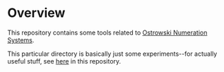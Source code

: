 # Overview

This repository contains some tools related to [Ostrowski Numeration Systems](https://en.wikipedia.org/wiki/Ostrowski_numeration).

This particular directory is basically just some experiments--for actually useful stuff, see [here](https://github.com/ReedOei/OstrowskiAutomata/tree/master/Ostrowski) in this repository.


